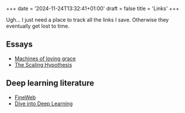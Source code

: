 +++
date = '2024-11-24T13:32:41+01:00'
draft = false
title = 'Links'
+++
 

Ugh... I just need a place to track all the links I save. Otherwise they eventually get lost to time.


## Essays
- [Machines of loving grace](https://darioamodei.com/machines-of-loving-grace)
- [The Scaling Hypothesis](https://gwern.net/scaling-hypothesis)

## Deep learning literature
- [FineWeb](https://huggingface.co/spaces/HuggingFaceFW/blogpost-fineweb-v1)
- [Dive into Deep Learning](https://d2l.a)
